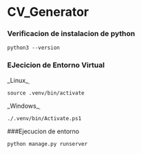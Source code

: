# CV_Generator

### Verificacion de instalacion de python
~~~ 
python3 --version
~~~

### EJecicion de Entorno Virtual
_Linux_̣
~~~
source .venv/bin/activate
~~~
_Windows_̣
~~~
./.venv/bin/Activate.ps1
~~~

###Ejecucion de entorno
~~~
python manage.py runserver
~~~
